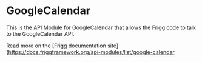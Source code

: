 # GoogleCalendar

This is the API Module for GoogleCalendar that allows the [Frigg](https://friggframework.org) code to talk to the
GoogleCalendar API.

Read more on the [Frigg documentation site](https://docs.friggframework.org/api-modules/list/google-calendar
